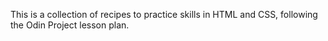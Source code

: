 This is a collection of recipes to practice skills in HTML and CSS, following the Odin Project lesson plan.